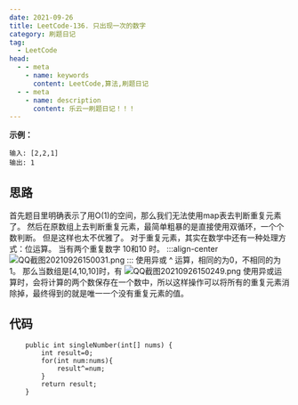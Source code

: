 ```yaml
---
date: 2021-09-26
title: LeetCode-136. 只出现一次的数字
category: 刷题日记
tag:
  - LeetCode
head:
  - - meta
    - name: keywords
      content: LeetCode,算法,刷题日记
  - - meta
    - name: description
      content: 乐云一刷题日记！！！
---
```

**示例：**
```
输入: [2,2,1]
输出: 1
```
## 思路
首先题目里明确表示了用O(1)的空间，那么我们无法使用map表去判断重复元素了。
然后在原数组上去判断重复元素，最简单粗暴的是直接使用双循环，一个个数判断。
但是这样也太不优雅了。
对于重复元素，其实在数学中还有一种处理方式：位运算。
当有两个重复数字 10和10 时。
:::align-center
![QQ截图20210926150031.png](https://leyunone-img.oss-cn-hangzhou.aliyuncs.com/image/2021-09-26/QQ截图20210926150031.png)
:::
使用异或 ^ 运算，相同的为0，不相同的为1。
那么当数组是[4,10,10]时，有
![QQ截图20210926150249.png](https://leyunone-img.oss-cn-hangzhou.aliyuncs.com/image/2021-09-26/QQ截图20210926150249.png)
使用异或运算时，会将计算的两个数保存在一个数中，所以这样操作可以将所有的重复元素消除掉，最终得到的就是唯一一个没有重复元素的值。
## 代码
```
    public int singleNumber(int[] nums) {
        int result=0;
        for(int num:nums){
            result^=num;
        }
        return result;
    }
```
